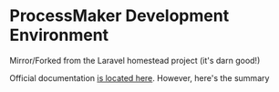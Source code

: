 # ProcessMaker Development Environment

Mirror/Forked from the Laravel homestead project (it's darn good!)

Official documentation [is located here](http://laravel.com/docs/5.1/homestead).  However, here's the summary
